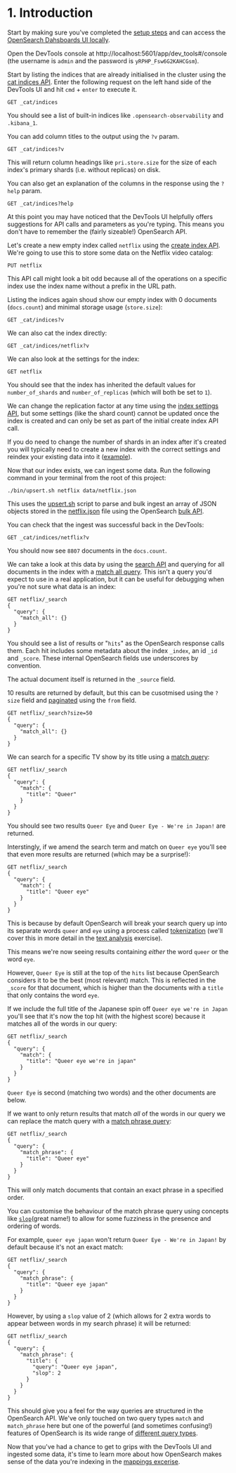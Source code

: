 # 1. Introduction

Start by making sure you've completed the [setup steps](../README.md#setup) and can access the [OpenSearch Dahsboards UI locally](http://localhost:5601/).

Open the DevTools console at http://localhost:5601/app/dev_tools#/console (the username is `admin` and the password is `yRPHP_Fsw6G2KAHCGsm`).

Start by listing the indices that are already initialised in the cluster using the [cat indices API](https://opensearch.org/docs/latest/api-reference/cat/cat-indices/). Enter the following request on the left hand side of the DevTools UI and hit `cmd` + `enter` to execute it.

```
GET _cat/indices
```

You should see a list of built-in indices like `.opensearch-observability` and `.kibana_1`.

You can add column titles to the output using the `?v` param.

```
GET _cat/indices?v
```

This will return column headings like `pri.store.size` for the size of each index's primary shards (i.e. without replicas) on disk.

You can also get an explanation of the columns in the response using the `?help` param.

```
GET _cat/indices?help
```

At this point you may have noticed that the DevTools UI helpfully offers suggestions for API calls and parameters as you're typing. This means you don't have to remember the (fairly sizeable!) OpenSearch API.

Let's create a new empty index called `netflix` using the [create index API](https://opensearch.org/docs/latest/api-reference/index-apis/create-index/). We're going to use this to store some data on the Netflix video catalog:

```
PUT netflix
```

This API call might look a bit odd because all of the operations on a specific index use the index name without a prefix in the URL path.

Listing the indices again shoud show our empty index with 0 documents (`docs.count`) and minimal storage usage (`store.size`):

```
GET _cat/indices?v
```

We can also cat the index directly:

```
GET _cat/indices/netflix?v
```

We can also look at the settings for the index:

```
GET netflix
```

You should see that the index has inherited the default values for `number_of_shards` and `number_of_replicas` (which will both be set to `1`).

We can change the replication factor at any time using the [index settings API](https://opensearch.org/docs/latest/api-reference/index-apis/update-settings/), but some settings (like the shard count) cannot be updated once the index is created and can only be set as part of the initial create index API call.

If you do need to change the number of shards in an index after it's created you will typically need to create a new index with the correct settings and reindex your existing data into it ([example](https://opster.com/guides/opensearch/opensearch-operations/how-to-increase-primary-shard-count-in-opensearch/)).

Now that our index exists, we can ingest some data. Run the following command in your terminal from the root of this project:

```
./bin/upsert.sh netflix data/netflix.json
```

This uses the [upsert.sh](../bin/upsert.sh) script to parse and bulk ingest an array of JSON objects stored in the [netflix.json](../data/netflix.json) file using the OpenSearch [bulk API](https://opensearch.org/docs/latest/api-reference/document-apis/bulk/).

You can check that the ingest was successful back in the DevTools:

```
GET _cat/indices/netflix?v
```

You should now see `8807` documents in the `docs.count`.

We can take a look at this data by using the [search API](https://opensearch.org/docs/latest/api-reference/search/) and querying for all documents in the index with a [match all query](https://opensearch.org/docs/latest/query-dsl/match-all/). This isn't a query you'd expect to use in a real application, but it can be useful for debugging when you're not sure what data is an index:

```
GET netflix/_search
{
  "query": {
    "match_all": {}
  }
}
```

You should see a list of results or "`hits`" as the OpenSearch response calls them. Each hit includes some metadata about the index `_index`, an id `_id` and `_score`. These internal OpenSearch fields use underscores by convention.

The actual document itself is returned in the `_source` field.

10 results are returned by default, but this can be cusotmised using the `?size` field and [paginated](https://opensearch.org/docs/latest/search-plugins/searching-data/paginate/) using the `from` field.

```
GET netflix/_search?size=50
{
  "query": {
    "match_all": {}
  }
}
```

We can search for a specific TV show by its title using a [match query](https://opensearch.org/docs/latest/query-dsl/full-text/match/):


```
GET netflix/_search
{
  "query": {
    "match": {
      "title": "Queer"
    }
  }
}
```

You should see two results `Queer Eye` and `Queer Eye - We're in Japan!` are returned.

Interstingly, if we amend the search term and match on `Queer eye` you'll see that even more results are returned (which may be a surprise!):

```
GET netflix/_search
{
  "query": {
    "match": {
      "title": "Queer eye"
    }
  }
}
```

This is because by default OpenSearch will break your search query up into its separate words `queer` and `eye` using a process called [tokenization](https://opensearch.org/docs/latest/analyzers/) (we'll cover this in more detail in the [text analysis](./4-text-analysis.md) exercise).

This means we're now seeing results containing _either_ the word `queer` or the word `eye`.

However, `Queer Eye` is still at the top of the `hits` list because OpenSearch considers it to be the best (most relevant) match. This is reflected in the `_score` for that document, which is higher than the documents with a `title` that only contains the word `eye`. 

If we include the full title of the Japanese spin off `Queer eye we're in Japan` you'll see that it's now the top hit (with the highest score) because it matches all of the words in our query:

```
GET netflix/_search
{
  "query": {
    "match": {
      "title": "Queer eye we're in japan"
    }
  }
}
```

`Queer Eye` is second (matching two words) and the other documents are below.

If we want to only return results that match _all_ of the words in our query we can replace the match query with a [match phrase query](https://opensearch.org/docs/latest/query-dsl/full-text/match-phrase/):

```
GET netflix/_search
{
  "query": {
    "match_phrase": {
      "title": "Queer eye"
    }
  }
}
```

This will only match documents that contain an exact phrase in a specified order.

You can customise the behaviour of the match phrase query using concepts like [`slop`](https://opensearch.org/docs/latest/query-dsl/full-text/match-phrase/#slop)(great name!) to allow for some fuzziness in the presence and ordering of words.

For example, `queer eye japan` won't return `Queer Eye - We're in Japan!` by default because it's not an exact match:

```
GET netflix/_search
{
  "query": {
    "match_phrase": {
      "title": "Queer eye japan"
    }
  }
}
```

However, by using a `slop` value of 2 (which allows for 2 extra words to appear between words in my search phrase) it will be returned:

```
GET netflix/_search
{
  "query": {
    "match_phrase": {
      "title": {
        "query": "Queer eye japan",
        "slop": 2
      }
    }
  }
}
```

This should give you a feel for the way queries are structured in the OpenSearch API. We've only touched on two query types `match` and `match_phrase` here but one of the powerful (and sometimes confusing!) features of OpenSearch is its wide range of [different query types](https://opensearch.org/docs/latest/query-dsl/full-text/index/).

Now that you've had a chance to get to grips with the DevTools UI and ingested some data, it's time to learn more about how OpenSearch makes sense of the data you're indexing in the [mappings excerise](./3-mappings.md).